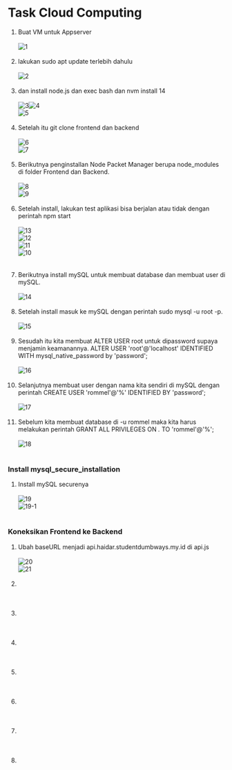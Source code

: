 # Task Cloud Computing

1. Buat VM untuk Appserver <br/><br/>![1](https://github.com/darblietz/ppt/assets/98991080/ac43818f-864f-4bbb-b4a1-5d184c469463)
<br/><br/>
2. lakukan sudo apt update terlebih dahulu <br/><br/>![2](https://github.com/darblietz/ppt/assets/98991080/cf4f5907-3e43-4516-9001-efeb0d3f961e)<br/><br/>
3. dan install node.js dan exec bash dan nvm install 14<br/><br/>![3](https://github.com/darblietz/ppt/assets/98991080/e31bab2c-e5d7-446e-9fd4-2497ff8b6372)![4](https://github.com/darblietz/ppt/assets/98991080/e079b840-b0e4-4909-9878-c90a90eb7fed)<br>![5](https://github.com/darblietz/ppt/assets/98991080/c06c1183-e2dc-43c2-9c5b-341a16f216da)<br/><br/>
4. Setelah itu git clone frontend dan backend <br/><br/>![6](https://github.com/darblietz/ppt/assets/98991080/425c3288-1fb3-4c63-9ead-c8e0e0da0b6f)<br>![7](https://github.com/darblietz/ppt/assets/98991080/45bff896-4be7-451c-8fa5-eddd7d79e703)<br/><br/>
5.  Berikutnya penginstallan Node Packet Manager berupa node_modules di folder Frontend dan Backend.<br/><br/>![8](https://github.com/darblietz/ppt/assets/98991080/0359d360-5ffd-462e-98e8-ac8c12f80046)
<br>![9](https://github.com/darblietz/ppt/assets/98991080/9d462b9e-f9a5-41b1-89ef-abcbd864d7ff)<br/><br/>
6. Setelah install, lakukan test aplikasi bisa berjalan atau tidak dengan perintah npm start <br/><br/>![13](https://github.com/darblietz/ppt/assets/98991080/394e4330-b883-461f-a29c-442f3677666c)<br>![12](https://github.com/darblietz/ppt/assets/98991080/ae9fdcea-6a7e-41c4-890f-6f16e2eb5208)<br>![11](https://github.com/darblietz/ppt/assets/98991080/c2399ed5-1b16-4e7f-bcd3-cbe8ed010ab2)<br>![10](https://github.com/darblietz/ppt/assets/98991080/fd2a32f2-ebe8-4d5b-93a0-5a640f279ba3)<br><br/><br/>
7. Berikutnya install mySQL untuk membuat database dan membuat user di mySQL.<br/><br/>![14](https://github.com/darblietz/ppt/assets/98991080/1a3092a5-3704-4848-b94b-df7821034130)<br/><br/>
8. Setelah install masuk ke mySQL dengan perintah sudo mysql -u root -p.<br/><br/>![15](https://github.com/darblietz/ppt/assets/98991080/499497f6-3d18-4eb8-b009-1c871e8f455e)<br/><br/>
9. Sesudah itu kita membuat ALTER USER root untuk dipassword supaya menjamin keamanannya. ALTER USER 'root'@'localhost' IDENTIFIED WITH mysql_native_password  by 'password';<br/><br/>![16](https://github.com/darblietz/ppt/assets/98991080/c846960a-b39d-432f-bfdd-d586b2301b68)<br/><br/> 
10. Selanjutnya membuat user dengan nama kita sendiri di mySQL dengan perintah CREATE USER 'rommel'@'%' IDENTIFIED BY 'password';<br/><br/>![17](https://github.com/darblietz/ppt/assets/98991080/fd16311a-426f-4031-bc05-d9d3966a816a)<br/><br/>
11. Sebelum kita membuat database di -u rommel maka kita harus melakukan perintah  GRANT ALL PRIVILEGES ON *.* TO 'rommel'@'%';<br/><br/>![18](https://github.com/darblietz/ppt/assets/98991080/ae7060b7-e2ee-42d4-830f-4fc319f7972a)<br/><br/>

### Install mysql_secure_installation
1. Install mySQL securenya <br/><br/>![19](https://github.com/darblietz/ppt/assets/98991080/219d6255-cc2f-4b42-a0f2-95b0c9e27bf8)<br>![19-1](https://github.com/darblietz/ppt/assets/98991080/9b9c09f6-09ca-4c7b-ac64-6ef71fb9e1b0)<br/><br/>

### Koneksikan Frontend ke Backend
1. Ubah baseURL menjadi api.haidar.studentdumbways.my.id di api.js<br/><br/>![20](https://github.com/darblietz/ppt/assets/98991080/a954ec65-3310-4e39-899f-40d9d422dd76)<br>![21](https://github.com/darblietz/ppt/assets/98991080/7cef9e9c-cf98-4516-a854-d2d0b2d94162)<br/><br/>
2. <br/><br/><br/><br/>
3. <br/><br/><br/><br/>
16. <br/><br/><br/><br/>
17. <br/><br/><br/><br/>
18. <br/><br/><br/><br/>
19. <br/><br/><br/><br/>
20. <br/><br/><br/><br/>
